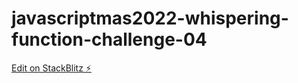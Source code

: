 # javascriptmas2022-whispering-function-challenge-04

[Edit on StackBlitz ⚡️](https://stackblitz.com/edit/js-aqzfah)
